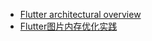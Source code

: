 * [Flutter architectural overview](https://docs.flutter.dev/resources/architectural-overview#building-widgets)
* [Flutter图片内存优化实践](https://toutiao.io/posts/e4hawk4/preview)

